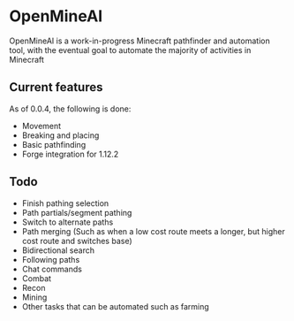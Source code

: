 # OpenMineAI

OpenMineAI is a work-in-progress Minecraft pathfinder and automation tool, with the eventual goal to automate the majority of activities in Minecraft

## Current features

As of 0.0.4, the following is done:

- Movement
- Breaking and placing
- Basic pathfinding
- Forge integration for 1.12.2

## Todo

- Finish pathing selection
- Path partials/segment pathing
- Switch to alternate paths
- Path merging (Such as when a low cost route meets a longer, but higher cost route and switches base)
- Bidirectional search
- Following paths
- Chat commands
- Combat
- Recon
- Mining
- Other tasks that can be automated such as farming 